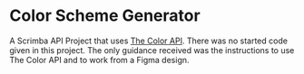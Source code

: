# Color Scheme Generator

A Scrimba API Project that uses [The Color API](https://www.thecolorapi.com/docs#schemes). There was no started code given in this project. The only guidance received was the instructions to use The Color API and to work from a Figma design.
